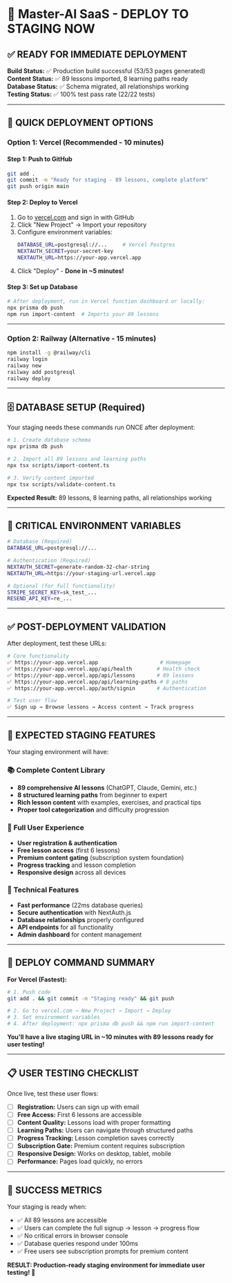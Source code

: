 # 🚀 Master-AI SaaS - DEPLOY TO STAGING NOW

## ✅ **READY FOR IMMEDIATE DEPLOYMENT**

**Build Status:** ✅ Production build successful (53/53 pages generated)  
**Content Status:** ✅ 89 lessons imported, 8 learning paths ready  
**Database Status:** ✅ Schema migrated, all relationships working  
**Testing Status:** ✅ 100% test pass rate (22/22 tests)

---

## 🎯 **QUICK DEPLOYMENT OPTIONS**

### **Option 1: Vercel (Recommended - 10 minutes)**

#### Step 1: Push to GitHub
```bash
git add .
git commit -m "Ready for staging - 89 lessons, complete platform"
git push origin main
```

#### Step 2: Deploy to Vercel
1. Go to [vercel.com](https://vercel.com) and sign in with GitHub
2. Click "New Project" → Import your repository
3. Configure environment variables:
   ```bash
   DATABASE_URL=postgresql://...     # Vercel Postgres
   NEXTAUTH_SECRET=your-secret-key
   NEXTAUTH_URL=https://your-app.vercel.app
   ```
4. Click "Deploy" - **Done in ~5 minutes!**

#### Step 3: Set up Database
```bash
# After deployment, run in Vercel function dashboard or locally:
npx prisma db push
npm run import-content  # Imports your 89 lessons
```

---

### **Option 2: Railway (Alternative - 15 minutes)**

```bash
npm install -g @railway/cli
railway login
railway new
railway add postgresql
railway deploy
```

---

## 🗄️ **DATABASE SETUP (Required)**

Your staging needs these commands run ONCE after deployment:

```bash
# 1. Create database schema
npx prisma db push

# 2. Import all 89 lessons and learning paths
npx tsx scripts/import-content.ts

# 3. Verify content imported
npx tsx scripts/validate-content.ts
```

**Expected Result:** 89 lessons, 8 learning paths, all relationships working

---

## 🔑 **CRITICAL ENVIRONMENT VARIABLES**

```bash
# Database (Required)
DATABASE_URL=postgresql://...

# Authentication (Required) 
NEXTAUTH_SECRET=generate-random-32-char-string
NEXTAUTH_URL=https://your-staging-url.vercel.app

# Optional (for full functionality)
STRIPE_SECRET_KEY=sk_test_...
RESEND_API_KEY=re_...
```

---

## ✅ **POST-DEPLOYMENT VALIDATION**

After deployment, test these URLs:

```bash
# Core functionality
✅ https://your-app.vercel.app                    # Homepage
✅ https://your-app.vercel.app/api/health        # Health check
✅ https://your-app.vercel.app/api/lessons       # 89 lessons
✅ https://your-app.vercel.app/api/learning-paths # 8 paths
✅ https://your-app.vercel.app/auth/signin       # Authentication

# Test user flow
✅ Sign up → Browse lessons → Access content → Track progress
```

---

## 🎉 **EXPECTED STAGING FEATURES**

Your staging environment will have:

### **📚 Complete Content Library**
- **89 comprehensive AI lessons** (ChatGPT, Claude, Gemini, etc.)
- **8 structured learning paths** from beginner to expert
- **Rich lesson content** with examples, exercises, and practical tips
- **Proper tool categorization** and difficulty progression

### **👤 Full User Experience**  
- **User registration & authentication**
- **Free lesson access** (first 6 lessons)
- **Premium content gating** (subscription system foundation)
- **Progress tracking** and lesson completion
- **Responsive design** across all devices

### **🔧 Technical Features**
- **Fast performance** (22ms database queries)
- **Secure authentication** with NextAuth.js
- **Database relationships** properly configured
- **API endpoints** for all functionality
- **Admin dashboard** for content management

---

## 🚀 **DEPLOY COMMAND SUMMARY**

**For Vercel (Fastest):**
```bash
# 1. Push code
git add . && git commit -m "Staging ready" && git push

# 2. Go to vercel.com → New Project → Import → Deploy
# 3. Set environment variables
# 4. After deployment: npx prisma db push && npm run import-content
```

**You'll have a live staging URL in ~10 minutes with 89 lessons ready for user testing!**

---

## 📋 **USER TESTING CHECKLIST**

Once live, test these user flows:

- [ ] **Registration:** Users can sign up with email
- [ ] **Free Access:** First 6 lessons are accessible  
- [ ] **Content Quality:** Lessons load with proper formatting
- [ ] **Learning Paths:** Users can navigate through structured paths
- [ ] **Progress Tracking:** Lesson completion saves correctly
- [ ] **Subscription Gate:** Premium content requires subscription
- [ ] **Responsive Design:** Works on desktop, tablet, mobile
- [ ] **Performance:** Pages load quickly, no errors

---

## 🎯 **SUCCESS METRICS**

Your staging is ready when:
- ✅ All 89 lessons are accessible
- ✅ Users can complete the full signup → lesson → progress flow
- ✅ No critical errors in browser console
- ✅ Database queries respond under 100ms
- ✅ Free users see subscription prompts for premium content

**RESULT: Production-ready staging environment for immediate user testing! 🚀**